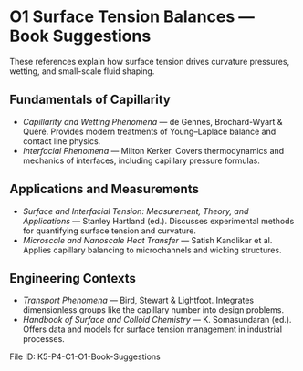 # O1 Surface Tension Balances — Book Suggestions

These references explain how surface tension drives curvature pressures, wetting, and small-scale fluid shaping.

## Fundamentals of Capillarity
- *Capillarity and Wetting Phenomena* — de Gennes, Brochard-Wyart & Quéré. Provides modern treatments of Young–Laplace balance and contact line physics.
- *Interfacial Phenomena* — Milton Kerker. Covers thermodynamics and mechanics of interfaces, including capillary pressure formulas.

## Applications and Measurements
- *Surface and Interfacial Tension: Measurement, Theory, and Applications* — Stanley Hartland (ed.). Discusses experimental methods for quantifying surface tension and curvature.
- *Microscale and Nanoscale Heat Transfer* — Satish Kandlikar et al. Applies capillary balancing to microchannels and wicking structures.

## Engineering Contexts
- *Transport Phenomena* — Bird, Stewart & Lightfoot. Integrates dimensionless groups like the capillary number into design problems.
- *Handbook of Surface and Colloid Chemistry* — K. Somasundaran (ed.). Offers data and models for surface tension management in industrial processes.

File ID: K5-P4-C1-O1-Book-Suggestions
